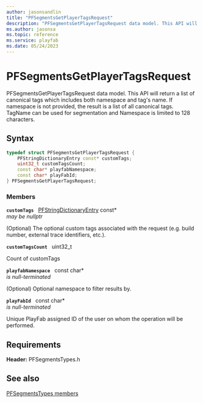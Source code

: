 ```yaml
---
author: jasonsandlin
title: "PFSegmentsGetPlayerTagsRequest"
description: "PFSegmentsGetPlayerTagsRequest data model. This API will return a list of canonical tags which includes both namespace and tag's name. If namespace is not provided, the result is a list of all canonical tags. TagName can be used for segmentation and Namespace is limited to 128 characters."
ms.author: jasonsa
ms.topic: reference
ms.service: playfab
ms.date: 05/24/2023
---
```


# PFSegmentsGetPlayerTagsRequest  

PFSegmentsGetPlayerTagsRequest data model. This API will return a list of canonical tags which includes both namespace and tag's name. If namespace is not provided, the result is a list of all canonical tags. TagName can be used for segmentation and Namespace is limited to 128 characters.  

## Syntax  
  
```cpp
typedef struct PFSegmentsGetPlayerTagsRequest {  
    PFStringDictionaryEntry const* customTags;  
    uint32_t customTagsCount;  
    const char* playfabNamespace;  
    const char* playFabId;  
} PFSegmentsGetPlayerTagsRequest;  
```
  
### Members  
  
**`customTags`** &nbsp; [PFStringDictionaryEntry](../../pftypes/structs/pfstringdictionaryentry.md) const*  
*may be nullptr*  
  
(Optional) The optional custom tags associated with the request (e.g. build number, external trace identifiers, etc.).
  
**`customTagsCount`** &nbsp; uint32_t  
  
Count of customTags
  
**`playfabNamespace`** &nbsp; const char*  
*is null-terminated*  
  
(Optional) Optional namespace to filter results by.
  
**`playFabId`** &nbsp; const char*  
*is null-terminated*  
  
Unique PlayFab assigned ID of the user on whom the operation will be performed.
  
  
## Requirements  
  
**Header:** PFSegmentsTypes.h
  
## See also  
[PFSegmentsTypes members](../pfsegmentstypes_members.md)  

  
  
